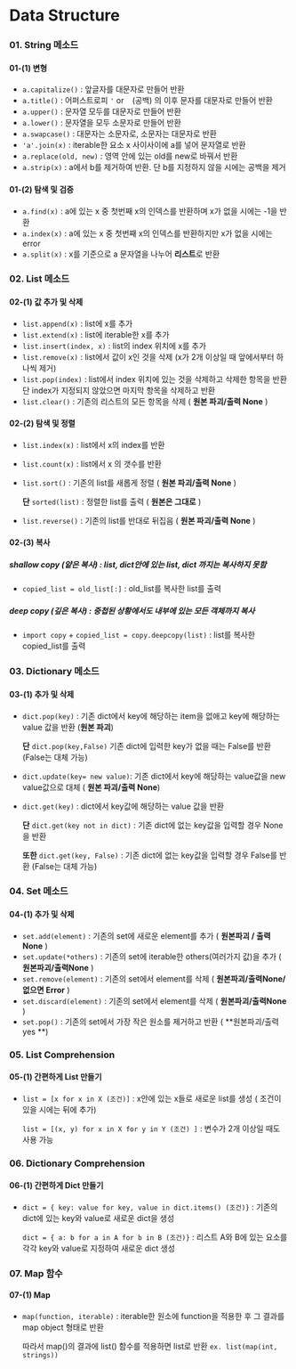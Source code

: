 # Data Structure

### 01. String 메소드

#### 01-(1) 변형

* `a.capitalize()`  : 앞글자를 대문자로 만들어 반환
* `a.title()` : 어퍼스트로피 `'` or ` `  (공백) 의 이후 문자를 대문자로 만들어 반환
* `a.upper()` : 문자열 모두를 대문자로 만들어 반환
* `a.lower()` : 문자열을 모두 소문자로 만들어 반환
* `a.swapcase()` : 대문자는  소문자로, 소문자는 대문자로 반환
* `'a'.join(x)` : iterable한 요소 x 사이사이에 a를 넣어 문자열로 반환
* `a.replace(old, new)` : 영역 안에 있는 old를 new로 바꿔서 반환
* `a.strip(x)` : a에서 b를 제거하여 반환. 단 b를 지정하지 않을 시에는 공백을 제거



#### 01-(2) 탐색 및 검증

* `a.find(x)` : a에 있는 x 중 첫번째 x의 인덱스를 반환하며 x가 없을 시에는 -1을 반환
* `a.index(x)` : a에 있는 x 중 첫번째 x의 인덱스를 반환하지만 x가 없을 시에는 error
* `a.split(x)` : x를 기준으로 a 문자열을 나누어 **리스트**로 반환



### 02. List 메소드 

#### 02-(1) 값 추가 및 삭제

*  `list.append(x)` : list에 x를 추가
* `list.extend(x)` : list에 iterable한 x를 추가
* `list.insert(index, x)` : list의 index 위치에 x를 추가
* `list.remove(x)` : list에서 값이 x인 것을 삭제 (x가 2개 이상일 때 앞에서부터 하나씩 제거)
* `list.pop(index)` : list에서 index 위치에 있는 것을 삭제하고 삭제한 항목을 반환 단 index가 지정되지 않았으면 마지막 항목을 삭제하고 반환
* `list.clear()` : 기존의 리스트의 모든 항목을 삭제 ( **원본 파괴/출력 None** )



#### 02-(2) 탐색 및 정렬

*  `list.index(x)` : list에서 x의 index를 반환

* `list.count(x)` : list에서 x 의 갯수를 반환

* `list.sort()` : 기존의 list를 새롭게 정렬 ( **원본 파괴/출력 None** )

  **단** `sorted(list)` : 정렬한 list를 출력 ( **원본은 그대로** )

* `list.reverse()` : 기존의 list를 반대로 뒤집음 ( **원본 파괴/출력 None** )



#### 02-(3) 복사

##### shallow copy (얕은 복사) : list, dict안에 있는 list, dict 까지는 복사하지 못함

* `copied_list = old_list[:]` : old_list를 복사한 list를 출력

##### deep copy (깊은 복사) : 중첩된 상황에서도 내부에 있는 모든 객체까지 복사

* `import copy` + `copied_list = copy.deepcopy(list)` : list를 복사한 copied_list를 출력



### 03. Dictionary 메소드

#### 03-(1) 추가 및 삭제

- `dict.pop(key)` : 기존 dict에서 key에 해당하는 item을 없애고 key에 해당하는 value 값을 반환 (**원본 파괴**)

  **단** `dict.pop(key,False)` 기존 dict에 입력한 key가 없을 때는 False를 반환 (False는 대체 가능)

- `dict.update(key= new value)`: 기존 dict에서 key에 해당하는 value값을 new value값으로 대체 ( **원본 파괴/출력 None**)

- `dict.get(key)` : dict에서 key값에 해당하는 value 값을 반환

  **단** `dict.get(key not in dict)` : 기존 dict에 없는 key값을 입력할 경우 None을 반환

  **또한** `dict.get(key, False)` : 기존 dict에 없는 key값을 입력할 경우 False를 반환 (False는 대체 가능)



### 04. Set 메소드

#### 04-(1) 추가 및 삭제

* `set.add(element)` : 기존의 set에 새로운 element를 추가 ( **원본파괴 / 출력None** )
* `set.update(*others)` : 기존의 set에 iterable한 others(여러가지 값)을 추가 ( **원본파괴/출력None** )
* `set.remove(element)` : 기존의 set에서 element를 삭제 ( **원본파괴/출력None/없으면 Error** )
* `set.discard(element)` : 기존의 set에서 element를 삭제 ( **원본파괴/출력None** )
* `set.pop()` : 기존의 set에서 가장 작은 원소를 제거하고 반환 ( **원본파괴/출력yes **)



### 05. List Comprehension

#### 05-(1) 간편하게 List 만들기

* `list = [x for x in X (조건)]` : x안에 있는 x들로 새로운 list를 생성 ( 조건이 있을 시에는 뒤에 추가)

  `list = [(x, y) for x in X for y in Y (조건) ]` : 변수가 2개 이상일 때도 사용 가능



### 06. Dictionary Comprehension

#### 06-(1) 간편하게 Dict 만들기

* `dict = { key: value for key, value in dict.items() (조건)}` :  기존의 dict에 있는 key와 value로 새로운 dict을 생성

  `dict = { a: b for a in A for b in B (조건)}` : 리스트 A와 B에 있는 요소를 각각 key와 value로 지정하여 새로운 dict 생성

### 07. Map 함수

#### 07-(1) Map

* `map(function, iterable)` : iterable한 원소에 function을 적용한 후 그 결과를 map object 형태로 반환

  따라서 map()의 결과에 list() 함수를 적용하면 list로 반환 `ex. list(map(int, strings))`





